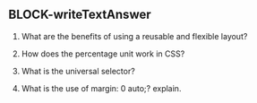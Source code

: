 ## BLOCK-writeTextAnswer

1. What are the benefits of using a reusable and flexible layout?

2. How does the percentage unit work in CSS?

3. What is the universal selector?

4. What is the use of margin: 0 auto;? explain.